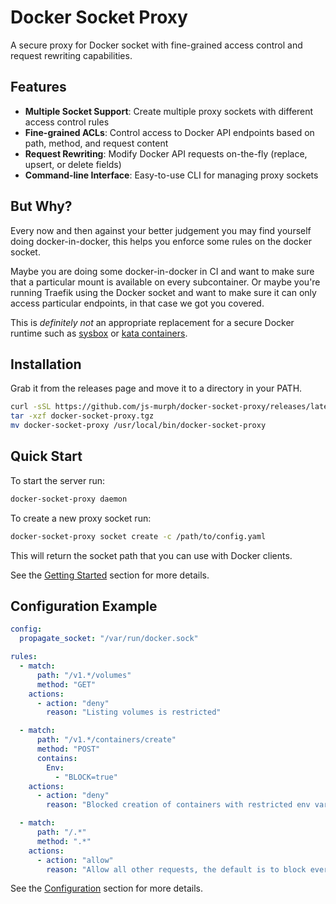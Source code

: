 # Docker Socket Proxy

A secure proxy for Docker socket with fine-grained access control and request rewriting capabilities.

## Features

- **Multiple Socket Support**: Create multiple proxy sockets with different access control rules
- **Fine-grained ACLs**: Control access to Docker API endpoints based on path, method, and request content
- **Request Rewriting**: Modify Docker API requests on-the-fly (replace, upsert, or delete fields)
- **Command-line Interface**: Easy-to-use CLI for managing proxy sockets

## But Why?

Every now and then against your better judgement you may find yourself doing docker-in-docker, this helps you enforce some rules on the docker socket.

Maybe you are doing some docker-in-docker in CI and want to make sure that a particular mount is available on every subcontainer. Or maybe you're running Traefik using the Docker socket and want to make sure it can only access particular endpoints, in that case we got you covered.

This is _definitely not_ an appropriate replacement for a secure Docker runtime such as [sysbox](https://github.com/nestybox/sysbox) or [kata containers](https://katacontainers.io/).

## Installation

Grab it from the releases page and move it to a directory in your PATH.

```bash
curl -sSL https://github.com/js-murph/docker-socket-proxy/releases/latest/download/docker-socket-proxy.tgz
tar -xzf docker-socket-proxy.tgz
mv docker-socket-proxy /usr/local/bin/docker-socket-proxy
```

## Quick Start

To start the server run:

```bash
docker-socket-proxy daemon
```

To create a new proxy socket run:

```bash
docker-socket-proxy socket create -c /path/to/config.yaml
```

This will return the socket path that you can use with Docker clients.

See the [Getting Started](getting-started.md) section for more details.

## Configuration Example

```yaml
config:
  propagate_socket: "/var/run/docker.sock"

rules:
  - match:
      path: "/v1.*/volumes"
      method: "GET"
    actions:
      - action: "deny"
        reason: "Listing volumes is restricted"

  - match:
      path: "/v1.*/containers/create"
      method: "POST"
      contains:
        Env:
          - "BLOCK=true"
    actions:
      - action: "deny"
        reason: "Blocked creation of containers with restricted env variables"

  - match:
      path: "/.*"
      method: ".*"
    actions:
      - action: "allow"
        reason: "Allow all other requests, the default is to block everything"
```

See the [Configuration](configuration/index.md) section for more details.

